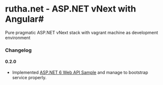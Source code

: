 # rutha.net - ASP.NET vNext with Angular#

Pure pragmatic ASP.NET vNext stack with vagrant machine as development environment

### Changelog ###

#### 0.2.0

* Implemented [ASP.NET 6 Web API Sample](http://www.asp.net/vnext/overview/aspnet-vnext/create-a-web-api-with-mvc-6) and manage to bootstrap service properly.